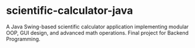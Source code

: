 # scientific-calculator-java
A Java Swing-based scientific calculator application implementing modular OOP, GUI design, and advanced math operations. Final project for Backend Programming.
